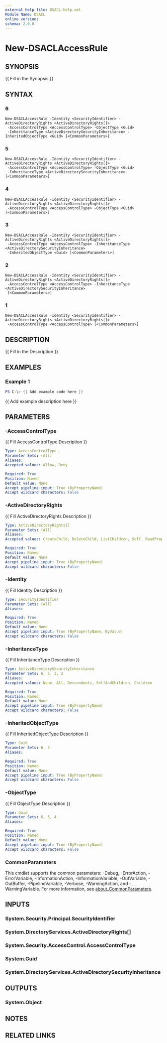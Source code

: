 ```yaml
---
external help file: DSACL-help.xml
Module Name: DSACL
online version:
schema: 2.0.0
---
```


# New-DSACLAccessRule

## SYNOPSIS
{{ Fill in the Synopsis }}

## SYNTAX

### 6
```
New-DSACLAccessRule -Identity <SecurityIdentifier> -ActiveDirectoryRights <ActiveDirectoryRights[]>
 -AccessControlType <AccessControlType> -ObjectType <Guid>
 -InheritanceType <ActiveDirectorySecurityInheritance> -InheritedObjectType <Guid> [<CommonParameters>]
```

### 5
```
New-DSACLAccessRule -Identity <SecurityIdentifier> -ActiveDirectoryRights <ActiveDirectoryRights[]>
 -AccessControlType <AccessControlType> -ObjectType <Guid>
 -InheritanceType <ActiveDirectorySecurityInheritance> [<CommonParameters>]
```

### 4
```
New-DSACLAccessRule -Identity <SecurityIdentifier> -ActiveDirectoryRights <ActiveDirectoryRights[]>
 -AccessControlType <AccessControlType> -ObjectType <Guid> [<CommonParameters>]
```

### 3
```
New-DSACLAccessRule -Identity <SecurityIdentifier> -ActiveDirectoryRights <ActiveDirectoryRights[]>
 -AccessControlType <AccessControlType> -InheritanceType <ActiveDirectorySecurityInheritance>
 -InheritedObjectType <Guid> [<CommonParameters>]
```

### 2
```
New-DSACLAccessRule -Identity <SecurityIdentifier> -ActiveDirectoryRights <ActiveDirectoryRights[]>
 -AccessControlType <AccessControlType> -InheritanceType <ActiveDirectorySecurityInheritance>
 [<CommonParameters>]
```

### 1
```
New-DSACLAccessRule -Identity <SecurityIdentifier> -ActiveDirectoryRights <ActiveDirectoryRights[]>
 -AccessControlType <AccessControlType> [<CommonParameters>]
```

## DESCRIPTION
{{ Fill in the Description }}

## EXAMPLES

### Example 1
```powershell
PS C:\> {{ Add example code here }}
```

{{ Add example description here }}

## PARAMETERS

### -AccessControlType
{{ Fill AccessControlType Description }}

```yaml
Type: AccessControlType
Parameter Sets: (All)
Aliases:
Accepted values: Allow, Deny

Required: True
Position: Named
Default value: None
Accept pipeline input: True (ByPropertyName)
Accept wildcard characters: False
```

### -ActiveDirectoryRights
{{ Fill ActiveDirectoryRights Description }}

```yaml
Type: ActiveDirectoryRights[]
Parameter Sets: (All)
Aliases:
Accepted values: CreateChild, DeleteChild, ListChildren, Self, ReadProperty, WriteProperty, DeleteTree, ListObject, ExtendedRight, Delete, ReadControl, GenericExecute, GenericWrite, GenericRead, WriteDacl, WriteOwner, GenericAll, Synchronize, AccessSystemSecurity

Required: True
Position: Named
Default value: None
Accept pipeline input: True (ByPropertyName)
Accept wildcard characters: False
```

### -Identity
{{ Fill Identity Description }}

```yaml
Type: SecurityIdentifier
Parameter Sets: (All)
Aliases:

Required: True
Position: Named
Default value: None
Accept pipeline input: True (ByPropertyName, ByValue)
Accept wildcard characters: False
```

### -InheritanceType
{{ Fill InheritanceType Description }}

```yaml
Type: ActiveDirectorySecurityInheritance
Parameter Sets: 6, 5, 3, 2
Aliases:
Accepted values: None, All, Descendents, SelfAndChildren, Children

Required: True
Position: Named
Default value: None
Accept pipeline input: True (ByPropertyName)
Accept wildcard characters: False
```

### -InheritedObjectType
{{ Fill InheritedObjectType Description }}

```yaml
Type: Guid
Parameter Sets: 6, 3
Aliases:

Required: True
Position: Named
Default value: None
Accept pipeline input: True (ByPropertyName)
Accept wildcard characters: False
```

### -ObjectType
{{ Fill ObjectType Description }}

```yaml
Type: Guid
Parameter Sets: 6, 5, 4
Aliases:

Required: True
Position: Named
Default value: None
Accept pipeline input: True (ByPropertyName)
Accept wildcard characters: False
```

### CommonParameters
This cmdlet supports the common parameters: -Debug, -ErrorAction, -ErrorVariable, -InformationAction, -InformationVariable, -OutVariable, -OutBuffer, -PipelineVariable, -Verbose, -WarningAction, and -WarningVariable. For more information, see [about_CommonParameters](http://go.microsoft.com/fwlink/?LinkID=113216).

## INPUTS

### System.Security.Principal.SecurityIdentifier

### System.DirectoryServices.ActiveDirectoryRights[]

### System.Security.AccessControl.AccessControlType

### System.Guid

### System.DirectoryServices.ActiveDirectorySecurityInheritance

## OUTPUTS

### System.Object
## NOTES

## RELATED LINKS
